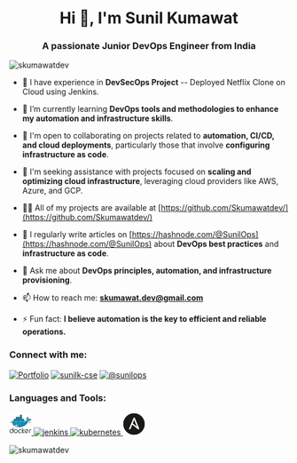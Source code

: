 <h1 align="center">Hi 👋, I'm Sunil Kumawat</h1>
<h3 align="center">A passionate Junior DevOps Engineer from India</h3>

<p align="left"> <img src="https://komarev.com/ghpvc/?username=skumawatdev&label=Profile%20views&color=0e75b6&style=flat" alt="skumawatdev" /> </p>

- 🔭 I have experience in **DevSecOps Project** -- Deployed Netflix Clone on Cloud using Jenkins.

- 🌱 I’m currently learning **DevOps tools and methodologies to enhance my automation and infrastructure skills**.

- 👯 I'm open to collaborating on projects related to **automation, CI/CD, and cloud deployments**, particularly those that involve **configuring infrastructure as code**.

- 🤝 I'm seeking assistance with projects focused on **scaling and optimizing cloud infrastructure**, leveraging cloud providers like AWS, Azure, and GCP.

- 👨‍💻 All of my projects are available at [https://github.com/Skumawatdev/](https://github.com/Skumawatdev/)

- 📝 I regularly write articles on [https://hashnode.com/@SunilOps](https://hashnode.com/@SunilOps) about **DevOps best practices** and **infrastructure as code**.

- 💬 Ask me about **DevOps principles, automation, and infrastructure provisioning**.

- 📫 How to reach me: **skumawat.dev@gmail.com**

- ⚡ Fun fact: **I believe automation is the key to efficient and reliable operations.**

<h3 align="left">Connect with me:</h3>
<p align="left">
<a href="https://portfolio-website-lyart-one.vercel.app" target="blank"><img align="center" src="https://your-fontawesome-icon-url" alt="Portfolio" height="30" width="40" /></a>
<a href="https://linkedin.com/in/sunilk-cse" target="blank"><img align="center" src="https://raw.githubusercontent.com/rahuldkjain/github-profile-readme-generator/master/src/images/icons/Social/linked-in-alt.svg" alt="sunilk-cse" height="30" width="40" /></a>
<a href="https://hashnode.com/@sunilops" target="blank"><img align="center" src="https://raw.githubusercontent.com/rahuldkjain/github-profile-readme-generator/master/src/images/icons/Social/hashnode.svg" alt="@sunilops" height="30" width="40" /></a>
  
</p>

<h3 align="left">Languages and Tools:</h3>
<p align="left"> 
<a href="https://www.docker.com/" target="_blank" rel="noreferrer"> <img src="https://raw.githubusercontent.com/devicons/devicon/master/icons/docker/docker-original-wordmark.svg" alt="docker" width="40" height="40"/> </a>
<a href="https://www.jenkins.io" target="_blank" rel="noreferrer"> <img src="https://www.vectorlogo.zone/logos/jenkins/jenkins-icon.svg" alt="jenkins" width="40" height="40"/> </a>
<a href="https://kubernetes.io" target="_blank" rel="noreferrer"> <img src="https://www.vectorlogo.zone/logos/kubernetes/kubernetes-icon.svg" alt="kubernetes" width="40" height="40"/> </a>
<a href="https://www.ansible.com/" target="_blank" rel="noreferrer"> <img src="https://raw.githubusercontent.com/devicons/devicon/master/icons/ansible/ansible-original.svg" alt="ansible" width="40" height="40"/> </a>
</p>

<p><img align="center" src="https://github-readme-stats.vercel.app/api/top-langs?username=skumawatdev&show_icons=true&locale=en&layout=compact" alt="skumawatdev" /></p>
